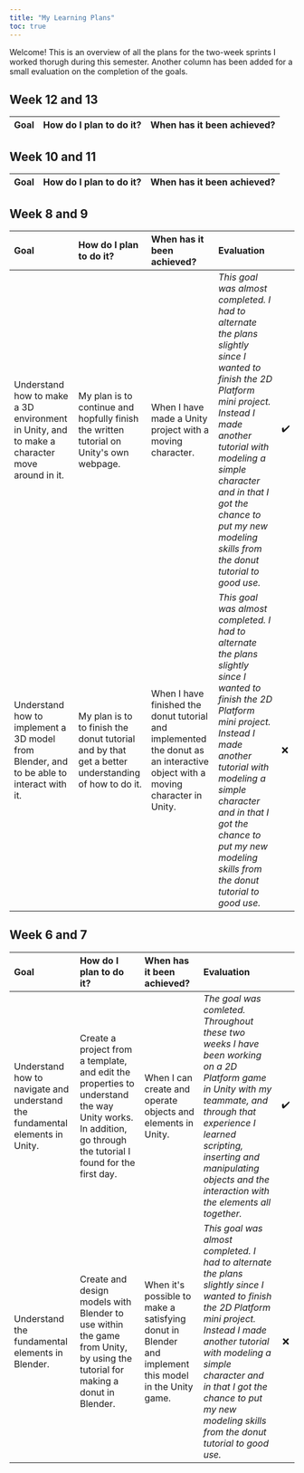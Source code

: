 ```yaml
---
title: "My Learning Plans"
toc: true
---
```


Welcome! This is an overview of all the plans for the two-week sprints I worked thorugh during this semester. Another column has been added for a small evaluation on the completion of the goals.

## Week 12 and 13
| Goal | How do I plan to do it?  | When has it been achieved? |
| :----------- | :---------------- | :------- |


## Week 10 and 11
| Goal | How do I plan to do it?  | When has it been achieved? |
| :----------- | :---------------- | :------- |

## Week 8 and 9
| Goal | How do I plan to do it?  | When has it been achieved? | Evaluation |  |
| :----------- | :---------------- | :------- | :------ | :------- |
| Understand how to make a 3D environment in Unity, and to make a character move around in it. | My plan is to continue and hopfully finish the written tutorial on Unity's own webpage. | When I have made a Unity project with a moving character. | *This goal was almost completed. I had to alternate the plans slightly since I wanted to finish the 2D Platform mini project. Instead I made another tutorial with modeling a simple character and in that I got the chance to put my new modeling skills from the donut tutorial to good use.* | ✔️ |
| Understand how to implement a 3D model from Blender, and to be able to interact with it. | My plan is to to finish the donut tutorial and by that get a better understanding of how to do it. | When I have finished the donut tutorial and implemented the donut as an interactive object with a moving character in Unity. | *This goal was almost completed. I had to alternate the plans slightly since I wanted to finish the 2D Platform mini project. Instead I made another tutorial with modeling a simple character and in that I got the chance to put my new modeling skills from the donut tutorial to good use.* | ❌ |

## Week 6 and 7
| Goal | How do I plan to do it?  | When has it been achieved? | Evaluation |  |
| :----------- | :---------------- | :------- | :-------- | :-------: |
| Understand how to navigate and understand the fundamental elements in Unity. | Create a project from a template, and edit the properties to understand the way Unity works. In addition, go through the tutorial I found for the first day. | When I can create and operate objects and elements in Unity. | *The goal was comleted. Throughout these two weeks I have been working on a 2D Platform game in Unity with my teammate, and through that experience I learned scripting, inserting and manipulating objects and the interaction with the elements all together.* | ✔️ |
| Understand the fundamental elements in Blender. | Create and design models with Blender to use within the game from Unity, by using the tutorial for making a donut in Blender. | When it's possible to make a satisfying donut in Blender and implement this model in the Unity game. | *This goal was almost completed. I had to alternate the plans slightly since I wanted to finish the 2D Platform mini project. Instead I made another tutorial with modeling a simple character and in that I got the chance to put my new modeling skills from the donut tutorial to good use.* | ❌ |